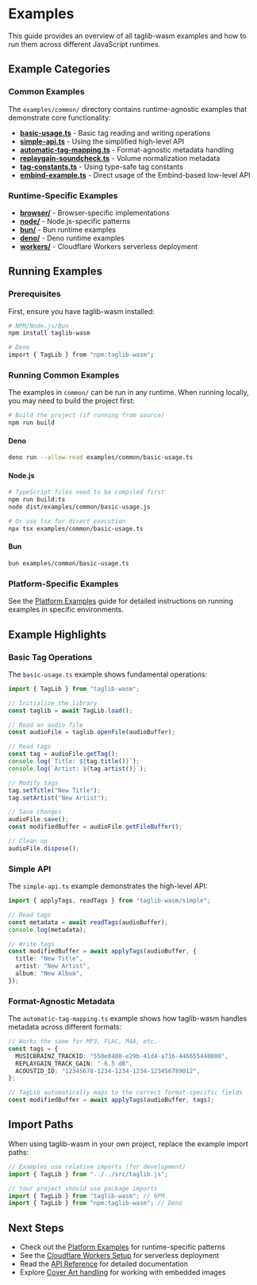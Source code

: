 # Examples

This guide provides an overview of all taglib-wasm examples and how to run them
across different JavaScript runtimes.

## Example Categories

### Common Examples

The `examples/common/` directory contains runtime-agnostic examples that
demonstrate core functionality:

- **[basic-usage.ts](https://github.com/CharlesWiltgen/taglib-wasm/blob/main/examples/common/basic-usage.ts)** -
  Basic tag reading and writing operations
- **[simple-api.ts](https://github.com/CharlesWiltgen/taglib-wasm/blob/main/examples/common/simple-api.ts)** -
  Using the simplified high-level API
- **[automatic-tag-mapping.ts](https://github.com/CharlesWiltgen/taglib-wasm/blob/main/examples/common/automatic-tag-mapping.ts)** -
  Format-agnostic metadata handling
- **[replaygain-soundcheck.ts](https://github.com/CharlesWiltgen/taglib-wasm/blob/main/examples/common/replaygain-soundcheck.ts)** -
  Volume normalization metadata
- **[tag-constants.ts](https://github.com/CharlesWiltgen/taglib-wasm/blob/main/examples/common/tag-constants.ts)** -
  Using type-safe tag constants
- **[embind-example.ts](https://github.com/CharlesWiltgen/taglib-wasm/blob/main/examples/common/embind-example.ts)** -
  Direct usage of the Embind-based low-level API

### Runtime-Specific Examples

- **[browser/](https://github.com/CharlesWiltgen/taglib-wasm/tree/main/examples/browser)** -
  Browser-specific implementations
- **[node/](https://github.com/CharlesWiltgen/taglib-wasm/tree/main/examples/node)** -
  Node.js-specific patterns
- **[bun/](https://github.com/CharlesWiltgen/taglib-wasm/tree/main/examples/bun)** -
  Bun runtime examples
- **[deno/](https://github.com/CharlesWiltgen/taglib-wasm/tree/main/examples/deno)** -
  Deno runtime examples
- **[workers/](https://github.com/CharlesWiltgen/taglib-wasm/tree/main/examples/workers)** -
  Cloudflare Workers serverless deployment

## Running Examples

### Prerequisites

First, ensure you have taglib-wasm installed:

```bash
# NPM/Node.js/Bun
npm install taglib-wasm

# Deno
import { TagLib } from "npm:taglib-wasm";
```

### Running Common Examples

The examples in `common/` can be run in any runtime. When running locally, you
may need to build the project first:

```bash
# Build the project (if running from source)
npm run build
```

#### Deno

```bash
deno run --allow-read examples/common/basic-usage.ts
```

#### Node.js

```bash
# TypeScript files need to be compiled first
npm run build:ts
node dist/examples/common/basic-usage.js

# Or use tsx for direct execution
npx tsx examples/common/basic-usage.ts
```

#### Bun

```bash
bun examples/common/basic-usage.ts
```

### Platform-Specific Examples

See the [Platform Examples](./platform-examples.md) guide for detailed
instructions on running examples in specific environments.

## Example Highlights

### Basic Tag Operations

The `basic-usage.ts` example shows fundamental operations:

```typescript
import { TagLib } from "taglib-wasm";

// Initialize the library
const taglib = await TagLib.load();

// Read an audio file
const audioFile = taglib.openFile(audioBuffer);

// Read tags
const tag = audioFile.getTag();
console.log(`Title: ${tag.title()}`);
console.log(`Artist: ${tag.artist()}`);

// Modify tags
tag.setTitle("New Title");
tag.setArtist("New Artist");

// Save changes
audioFile.save();
const modifiedBuffer = audioFile.getFileBuffer();

// Clean up
audioFile.dispose();
```

### Simple API

The `simple-api.ts` example demonstrates the high-level API:

```typescript
import { applyTags, readTags } from "taglib-wasm/simple";

// Read tags
const metadata = await readTags(audioBuffer);
console.log(metadata);

// Write tags
const modifiedBuffer = await applyTags(audioBuffer, {
  title: "New Title",
  artist: "New Artist",
  album: "New Album",
});
```

### Format-Agnostic Metadata

The `automatic-tag-mapping.ts` example shows how taglib-wasm handles metadata
across different formats:

```typescript
// Works the same for MP3, FLAC, M4A, etc.
const tags = {
  MUSICBRAINZ_TRACKID: "550e8400-e29b-41d4-a716-446655440000",
  REPLAYGAIN_TRACK_GAIN: "-6.5 dB",
  ACOUSTID_ID: "12345678-1234-1234-1234-123456789012",
};

// TagLib automatically maps to the correct format-specific fields
const modifiedBuffer = await applyTags(audioBuffer, tags);
```

## Import Paths

When using taglib-wasm in your own project, replace the example import paths:

```typescript
// Examples use relative imports (for development)
import { TagLib } from "../../src/taglib.js";

// Your project should use package imports
import { TagLib } from "taglib-wasm"; // NPM
import { TagLib } from "npm:taglib-wasm"; // Deno
```

## Next Steps

- Check out the [Platform Examples](./platform-examples.md) for runtime-specific
  patterns
- See the [Cloudflare Workers Setup](./workers-setup.md) for serverless
  deployment
- Read the [API Reference](/api/) for detailed documentation
- Explore [Cover Art handling](./cover-art.md) for working with embedded images
